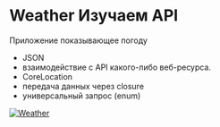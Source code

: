 # Weather Изучаем API
Приложение показывающее погоду
  - JSON
  - взаимодействие с API какого-либо веб-ресурса.
  - CoreLocation
  - передача данных через closure
  - универсальный запрос (enum)

<a href="https://ibb.co/kJp1yvn"><img src="https://i.ibb.co/bFxJ3Dh/Weather.jpg" alt="Weather" border="0"></a>
